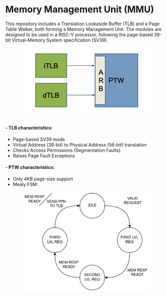 # Memory Management Unit (MMU)

This repository includes a Translation Lookaside Buffer (TLB) and a Page Table Walker, both forming a Memory Management Unit. The modules are designed to be used in a RISC-V processor, following the page-based 39-bit Virtual-Memory System specification (SV39).

<p align="center">
	<img src="./doc/block_diagram.png" alt="block" width="400"/> 
</p>

#### - TLB characteristics:
- Page-based SV39 mode
- Virtual Address (39-bit) to Physical Address (56-bit) translation
- Checks Access Permissions (Segmentation Faults)
- Raises Page Fault Exceptions

#### - PTW characteristics:
- Only 4KB page-size support
- Mealy FSM:

<p align="center">
	<img src="./doc/PTW_fsm.png" alt="block" width="400"/> 
</p>